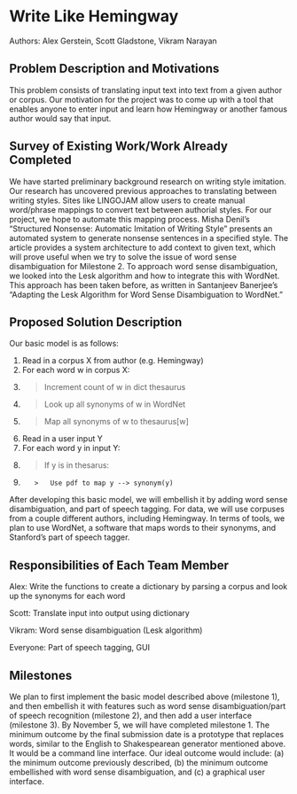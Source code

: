 Write Like Hemingway
=========
Authors: Alex Gerstein, Scott Gladstone, Vikram Narayan

Problem Description and Motivations
-----------
This problem consists of translating input text into text from a given author or
corpus. Our motivation for the project was to come up with a tool that enables anyone to enter input and learn how Hemingway or another famous author would say that input. 

Survey of Existing Work/Work Already Completed
--------------
We have started preliminary background research on writing style imitation. Our research has uncovered previous approaches to translating between writing styles. Sites like LINGOJAM allow users to create manual word/phrase mappings to convert text between authorial styles. For our project, we hope to automate this mapping process. Misha Denil’s “Structured Nonsense: Automatic Imitation of Writing Style” presents an automated system to generate nonsense sentences in a specified style. The article provides a system architecture to add context to given text, which will prove useful when we try to solve the issue of word sense disambiguation for Milestone 2.
To approach word sense disambiguation, we looked into the Lesk algorithm and how to integrate this with WordNet. This approach has been taken before, as written in Santanjeev Banerjee’s “Adapting the Lesk Algorithm for Word Sense Disambiguation to WordNet.”

Proposed Solution Description
-----------------
Our basic model is as follows:

1. Read in a corpus X from author (e.g. Hemingway)
2. For each word w in corpus X:
3.    >   Increment count of w in dict thesaurus
4.    >   Look up all synonyms of w in WordNet
5.    >   Map all synonyms of w to thesaurus[w]
6. Read in a user input Y
7. For each word y in input Y:
8.    >   If y is in thesarus:
9.        >   Use pdf to map y --> synonym(y)

After developing this basic model, we will embellish it by adding word sense disambiguation, and part of speech tagging. For data, we will use corpuses from a couple different authors, including Hemingway. In terms of tools, we plan to use WordNet, a software that maps words to their synonyms, and Stanford’s part of speech tagger. 

Responsibilities of Each Team Member
-----------------------
Alex: Write the functions to create a dictionary by parsing a corpus and look up the synonyms for each word

Scott: Translate input into output using dictionary

Vikram: Word sense disambiguation (Lesk algorithm)

Everyone: Part of speech tagging, GUI 

Milestones
-------------
We plan to first implement the basic model described above (milestone 1), and then embellish it with features such as word sense disambiguation/part of speech recognition (milestone 2), and then add a user interface (milestone 3). By November 5, we will have completed milestone 1. The minimum outcome by the final submission date is a prototype that replaces words, similar to the English to Shakespearean generator mentioned above. It would be a command line interface. Our ideal outcome would include: (a) the minimum outcome previously described, (b) the minimum outcome embellished with word sense disambiguation, and (c) a graphical user interface.

